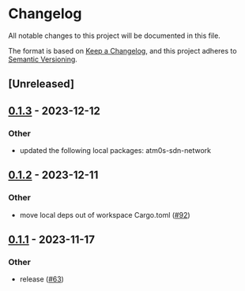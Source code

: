 # Changelog
All notable changes to this project will be documented in this file.

The format is based on [Keep a Changelog](https://keepachangelog.com/en/1.0.0/),
and this project adheres to [Semantic Versioning](https://semver.org/spec/v2.0.0.html).

## [Unreleased]

## [0.1.3](https://github.com/8xFF/atm0s-sdn/compare/atm0s-sdn-transport-udp-v0.1.2...atm0s-sdn-transport-udp-v0.1.3) - 2023-12-12

### Other
- updated the following local packages: atm0s-sdn-network

## [0.1.2](https://github.com/8xFF/atm0s-sdn/compare/atm0s-sdn-transport-udp-v0.1.1...atm0s-sdn-transport-udp-v0.1.2) - 2023-12-11

### Other
- move local deps out of workspace Cargo.toml ([#92](https://github.com/8xFF/atm0s-sdn/pull/92))

## [0.1.1](https://github.com/8xFF/atm0s-sdn/compare/atm0s-sdn-transport-udp-v0.1.0...atm0s-sdn-transport-udp-v0.1.1) - 2023-11-17

### Other
- release ([#63](https://github.com/8xFF/atm0s-sdn/pull/63))
